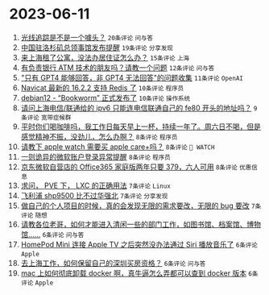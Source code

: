 # 2023-06-11

1. [光线追踪是不是一个噱头？](https://www.v2ex.com/t/947660) `20条评论` `问与答`
1. [中国驻洛杉矶总领事馆发布提醒](https://www.v2ex.com/t/947657) `19条评论` `分享发现`
1. [来上海租了公寓，没法办居住证怎么办？](https://www.v2ex.com/t/947673) `15条评论` `上海`
1. [有负责银行 ATM 技术的朋友吗？请教一个问题](https://www.v2ex.com/t/947655) `12条评论` `问与答`
1. ["只有 GPT4 能够回答，非 GPT4 无法回答"的问题收集](https://www.v2ex.com/t/947700) `11条评论` `OpenAI`
1. [Navicat 最新的 16.2.2 支持 Redis 了](https://www.v2ex.com/t/947661) `10条评论` `程序员`
1. [debian12 - “Bookworm” 正式发布了](https://www.v2ex.com/t/947656) `10条评论` `操作系统`
1. [请问上海电信/联通给的 ipv6 只能连电信联通自己的 fe80 开头的地址吗？](https://www.v2ex.com/t/947652) `9条评论` `宽带症候群`
1. [平时你们喝咖啡吗，我工作日每天早上一杯，持续一年了。周六日不喝，但是感觉精神不振，没劲儿，怎么办啊？](https://www.v2ex.com/t/947713) `8条评论` `程序员`
1. [请教下 apple watch 需要买 apple care+吗？](https://www.v2ex.com/t/947688) `8条评论` ` WATCH`
1. [一则诡异的微软账户登录异常提醒](https://www.v2ex.com/t/947662) `8条评论` `程序员`
1. [京东微软自营店的 Office365 家庭版两年只要 379，六人可用](https://www.v2ex.com/t/947659) `8条评论` `优惠信息`
1. [求问， PVE 下， LXC 的正确用法](https://www.v2ex.com/t/947705) `7条评论` `Linux`
1. [飞利浦 shp9500 比不过华强北](https://www.v2ex.com/t/947684) `7条评论` `分享发现`
1. [做自己的个人项目的时候，真的会发现无限的需求要改，无限的 bug 要改](https://www.v2ex.com/t/947670) `7条评论` `随想`
1. [请教各位老哥，如何才能进入清闲一些的部门工作，如图书馆、档案馆、博物馆……](https://www.v2ex.com/t/947683) `6条评论` `问与答`
1. [HomePod Mini 连接 Apple TV 之后突然没办法通过 Siri 播放音乐了](https://www.v2ex.com/t/947682) `6条评论` `Apple`
1. [去上海工作，如何保留自己的深圳买房资格？](https://www.v2ex.com/t/947679) `6条评论` `问与答`
1. [mac 上如何彻底卸载 docker 啊，真牛逼怎么弄都可以查到 docker 版本](https://www.v2ex.com/t/947665) `6条评论` `Apple`
